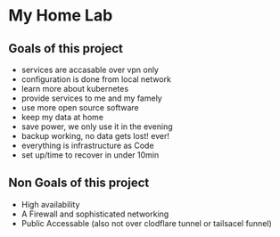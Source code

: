 # My Home Lab

## Goals of this project
- services are accasable over vpn only
- configuration is done from local network
- learn more about kubernetes
- provide services to me and my famely
- use more open source software
- keep my data at home
- save power, we only use it in the evening
- backup working, no data gets lost! ever!
- everything is infrastructure as Code
- set up/time to recover in under 10min

## Non Goals of this project
- High availability
- A Firewall and sophisticated networking
- Public Accessable (also not over clodflare tunnel or tailsacel funnel)
